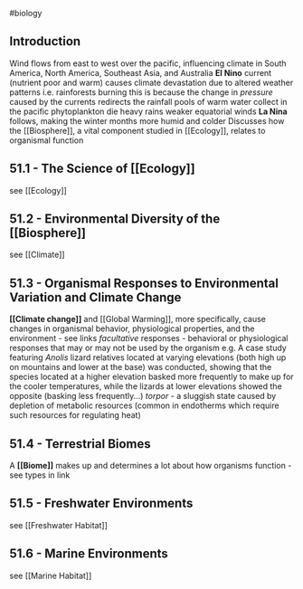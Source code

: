 #biology 
## Introduction
Wind flows from east to west over the pacific, influencing climate in South America, North America, Southeast Asia, and Australia
**El Nino** current (nutrient poor and warm) causes climate devastation due to altered weather patterns
	i.e. rainforests burning
	this is because the change in *pressure* caused by the currents redirects the rainfall
	pools of warm water collect in the pacific
	phytoplankton die
	heavy rains
	weaker equatorial winds
**La Nina** follows, making the winter months more humid and colder
Discusses how the [[Biosphere]], a vital component studied in [[Ecology]], relates to organismal function
## 51.1 - The Science of [[Ecology]]
see [[Ecology]]
## 51.2 - Environmental Diversity of the [[Biosphere]]
see [[Climate]]
## 51.3 - Organismal Responses to Environmental Variation and Climate Change
**[[Climate change]]** and [[Global Warming]], more specifically, cause changes in organismal behavior, physiological properties, and the environment - see links
*facultative* responses - behavioral or physiological responses that may or may not be used by the organism 
	e.g. A case study featuring *Anolis* lizard relatives located at varying elevations (both high up on mountains and lower at the base) was conducted, showing that the species located at a higher elevation basked more frequently to make up for the cooler temperatures, while the lizards at lower elevations showed the opposite (basking less frequently...)
*torpor* - a sluggish state caused by depletion of metabolic resources (common in endotherms which require such resources for regulating heat)
## 51.4 - Terrestrial Biomes
A **[[Biome]]** makes up and determines a lot about how organisms function - see types in link
## 51.5 - Freshwater Environments
see [[Freshwater Habitat]]
## 51.6 - Marine Environments
see [[Marine Habitat]]